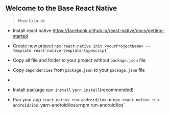 ## Welcome to the Base React Native

> How to build
- Install react native
	    https://facebook.github.io/react-native/docs/getting-started
- Create new project
		`npx react-native init <yourProjectName> --template react-native-template-typescript`
- Copy all file and folder to your project without `package.json` file
- Copy `dependencies` from `package.json` to your `package.json` file
- 

- Install package
				`npm install`
				`yarn install`(recommended)
 - Run your app
			   `react-native run-android/ios` or
			   `npx react-native run-android/ios
			    `yarn-android/ios` or
				`npm run-android/ios`
